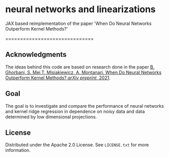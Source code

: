 # neural networks and linearizations
JAX based reimplementation of the paper 'When Do Neural Networks Outperform Kernel Methods?'

==============================

<!-- ACKNOWLEDGMENTS -->
## Acknowledgments

The ideas behind this code are based on research done in the paper [B. Ghorbani, S. Mei,T. Misiakiewicz, A. Montanari. When Do Neural Networks Outperform Kernel Methods? *arXiv preprint*, 2021](https://arxiv.org/abs/2006.13409).

<!-- PROJECT -->
## Goal

The goal is to investigate and compare the performance of neural networks and kernel ridge regression in dependence on noisy data and data determined by low dimensional projections.

<!-- LICENSE -->
## License

Distributed under the Apache 2.0 License. See `LICENSE.txt` for more information.

